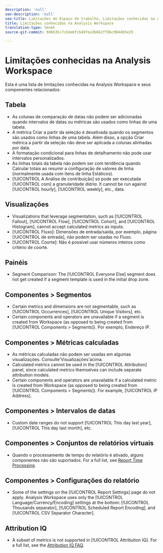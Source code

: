 ```yaml
---
description: 'null'
seo-description: 'null'
seo-title: Limitações do Espaço de trabalho, Limitações conhecidas na Analysis Workspace
title: Limitações conhecidas na Analysis Workspace
translation-type: tm+mt
source-git-commit: 9d6b35c7c6de6fcb49fea3b662ff8bc9044b5e29

---
```



# Limitações conhecidas na Analysis Workspace

Esta é uma lista de limitações conhecidas na Analysis Workspace e seus componentes relacionados:

## Tabela

* As colunas de comparação de datas não podem ser adicionadas quando intervalos de datas ou métricas são usados como linhas de uma tabela.
* A métrica Criar a partir da seleção é desativada quando os segmentos são usados como linhas de uma tabela. Além disso, a opção Criar métrica a partir da seleção não deve ser aplicada a colunas alinhadas por data.
* A formatação condicional para linhas de detalhamento não pode usar intervalos personalizados.
* As linhas totais da tabela não podem ser com tendência quando Calcular totais ao resumir a configuração de valores de linha (normalmente usada com itens de linha Estáticos).
* [!UICONTROL A Análise de contribuição] só pode ser executada [!UICONTROL com] a granularidade _diária_. It cannot be run against [!UICONTROL hourly], [!UICONTROL weekly], etc., data.

## Visualizações

* Visualizations that leverage segmentation, such as [!UICONTROL Fallout], [!UICONTROL Flow], [!UICONTROL Cohort], and [!UICONTROL Histogram], cannot accept calculated metrics as inputs.
* [!UICONTROL Fluxo]: Dimensões de entrada/saída, por exemplo, página [!UICONTROL de entrada], não podem ser usadas no Fluxo.
* [!UICONTROL Coorte]: Não é possível usar números inteiros como critério de coorte.

## Painéis

* Segment Comparison: The [!UICONTROL Everyone Else] segment does not get created if a segment template is used in the initial drop zone.

## Componentes &gt; Segmentos

* Certain metrics and dimensions are not segmentable, such as [!UICONTROL Occurrences], [!UICONTROL Unique Visitors], etc.
* Certain components and operators are unavailable if a segment is created from Workspace (as opposed to being created from [!UICONTROL Components &gt; Segments]). Por exemplo, Endereço IP.

## Componentes &gt; Métricas calculadas

* As métricas calculadas não podem ser usadas em algumas visualizações. Consulte'Visualizações'acima.
* Calculated metrics cannot be used in the [!UICONTROL Attribution] panel, since calculated metrics themselves can include separate attribution models.
* Certain components and operators are unavailable if a calculated metric is created from Workspace (as opposed to being created from [!UICONTROL Components &gt; Segments]). For example, [!UICONTROL IP Address].

## Componentes &gt; Intervalos de datas

* Custom date ranges do not support [!UICONTROL This day last year], [!UICONTROL This day last month], etc.

## Componentes &gt; Conjuntos de relatórios virtuais

* Quando o processamento de tempo do relatório é ativado, alguns componentes não são suportados. For a full list, see [Report Time Processing](/help/components/vrs/vrs-report-time-processing.md).

## Componentes &gt; Configurações do relatório

* Some of the settings on the [!UICONTROL Report Settings] page do not apply. Analysis Workspace uses only the [!UICONTROL Language/Currency/Encoding] settings at the bottom: [!UICONTROL Thousands separator], [!UICONTROL Scheduled Report Encoding], and [!UICONTROL CSV Separator Character].

## Attribution IQ

* A subset of metrics is not supported in [!UICONTROL Attribution IQ]. For a full list, see the [Attribution IQ FAQ](/help/analyze/analysis-workspace/attribution-iq/attribution-faq.md).